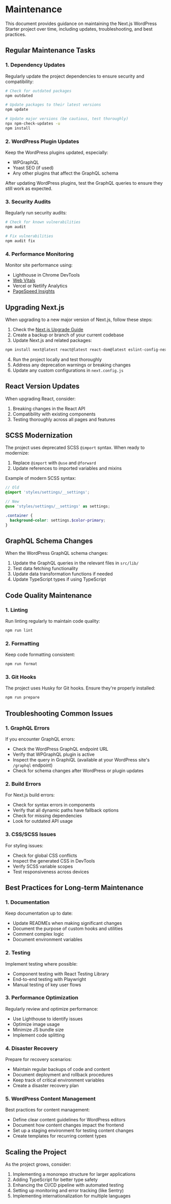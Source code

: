 # Maintenance

This document provides guidance on maintaining the Next.js WordPress Starter project over time, including updates, troubleshooting, and best practices.

## Regular Maintenance Tasks

### 1. Dependency Updates

Regularly update the project dependencies to ensure security and compatibility:

```bash
# Check for outdated packages
npm outdated

# Update packages to their latest versions
npm update

# Update major versions (be cautious, test thoroughly)
npx npm-check-updates -u
npm install
```

### 2. WordPress Plugin Updates

Keep the WordPress plugins updated, especially:

- WPGraphQL
- Yoast SEO (if used)
- Any other plugins that affect the GraphQL schema

After updating WordPress plugins, test the GraphQL queries to ensure they still work as expected.

### 3. Security Audits

Regularly run security audits:

```bash
# Check for known vulnerabilities
npm audit

# Fix vulnerabilities
npm audit fix
```

### 4. Performance Monitoring

Monitor site performance using:

- Lighthouse in Chrome DevTools
- [Web Vitals](https://web.dev/vitals/)
- Vercel or Netlify Analytics
- [PageSpeed Insights](https://pagespeed.web.dev/)

## Upgrading Next.js

When upgrading to a new major version of Next.js, follow these steps:

1. Check the [Next.js Upgrade Guide](https://nextjs.org/docs/upgrading)
2. Create a backup or branch of your current codebase
3. Update Next.js and related packages:

```bash
npm install next@latest react@latest react-dom@latest eslint-config-next@latest
```

4. Run the project locally and test thoroughly
5. Address any deprecation warnings or breaking changes
6. Update any custom configurations in `next.config.js`

## React Version Updates

When upgrading React, consider:

1. Breaking changes in the React API
2. Compatibility with existing components
3. Testing thoroughly across all pages and features

## SCSS Modernization

The project uses deprecated SCSS `@import` syntax. When ready to modernize:

1. Replace `@import` with `@use` and `@forward`
2. Update references to imported variables and mixins

Example of modern SCSS syntax:

```scss
// Old
@import 'styles/settings/__settings';

// New
@use 'styles/settings/__settings' as settings;

.container {
  background-color: settings.$color-primary;
}
```

## GraphQL Schema Changes

When the WordPress GraphQL schema changes:

1. Update the GraphQL queries in the relevant files in `src/lib/`
2. Test data fetching functionality
3. Update data transformation functions if needed
4. Update TypeScript types if using TypeScript

## Code Quality Maintenance

### 1. Linting

Run linting regularly to maintain code quality:

```bash
npm run lint
```

### 2. Formatting

Keep code formatting consistent:

```bash
npm run format
```

### 3. Git Hooks

The project uses Husky for Git hooks. Ensure they're properly installed:

```bash
npm run prepare
```

## Troubleshooting Common Issues

### 1. GraphQL Errors

If you encounter GraphQL errors:

- Check the WordPress GraphQL endpoint URL
- Verify that WPGraphQL plugin is active
- Inspect the query in GraphiQL (available at your WordPress site's `/graphql` endpoint)
- Check for schema changes after WordPress or plugin updates

### 2. Build Errors

For Next.js build errors:

- Check for syntax errors in components
- Verify that all dynamic paths have fallback options
- Check for missing dependencies
- Look for outdated API usage

### 3. CSS/SCSS Issues

For styling issues:

- Check for global CSS conflicts
- Inspect the generated CSS in DevTools
- Verify SCSS variable scopes
- Test responsiveness across devices

## Best Practices for Long-term Maintenance

### 1. Documentation

Keep documentation up to date:

- Update READMEs when making significant changes
- Document the purpose of custom hooks and utilities
- Comment complex logic
- Document environment variables

### 2. Testing

Implement testing where possible:

- Component testing with React Testing Library
- End-to-end testing with Playwright
- Manual testing of key user flows

### 3. Performance Optimization

Regularly review and optimize performance:

- Use Lighthouse to identify issues
- Optimize image usage
- Minimize JS bundle size
- Implement code splitting

### 4. Disaster Recovery

Prepare for recovery scenarios:

- Maintain regular backups of code and content
- Document deployment and rollback procedures
- Keep track of critical environment variables
- Create a disaster recovery plan

### 5. WordPress Content Management

Best practices for content management:

- Define clear content guidelines for WordPress editors
- Document how content changes impact the frontend
- Set up a staging environment for testing content changes
- Create templates for recurring content types

## Scaling the Project

As the project grows, consider:

1. Implementing a monorepo structure for larger applications
2. Adding TypeScript for better type safety
3. Enhancing the CI/CD pipeline with automated testing
4. Setting up monitoring and error tracking (like Sentry)
5. Implementing internationalization for multiple languages
